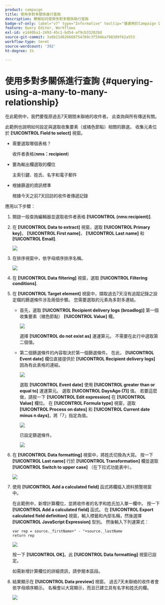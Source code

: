 ```yaml
---
product: campaign
title: 使用多對多關係進行查詢
description: 瞭解如何使用多對多關係執行查詢
badge-v7-only: label="v7" type="Informative" tooltip="僅適用於Campaign Classic v7"
feature: Query Editor, Workflows
exl-id: e1d40ba1-2493-45c1-bd54-af9cb332028d
source-git-commit: 3a9b21d626b60754789c3f594ba798309f62a553
workflow-type: tm+mt
source-wordcount: '392'
ht-degree: 1%

---
```


# 使用多對多關係進行查詢 {#querying-using-a-many-to-many-relationship}



在此範例中，我們要復原過去7天期間未聯絡的收件者。 此查詢與所有傳送有關。

此範例也說明如何設定與選取收集要素（或橘色節點）相關的篩選。 收集元素位於 **[!UICONTROL Field to select]** 視窗。

* 需要選取哪個表格？

  收件者表格(**nms：recipient**)

* 要為輸出欄選取的欄位

  主索引鍵、姓氏、名字和電子郵件

* 根據篩選的資訊標準

  根據今天之前7天回訪的收件者傳遞記錄

應用以下步驟：

1. 開啟一般查詢編輯器並選取收件者表格 **[!UICONTROL (nms:recipient)]**.
1. 在 **[!UICONTROL Data to extract]** 視窗，選取 **[!UICONTROL Primary key]**， **[!UICONTROL First name]**， **[!UICONTROL Last name]** 和 **[!UICONTROL Email]**.

   ![](assets/query_editor_nveau_33.png)

1. 在排序視窗中，依字母順序排序名稱。

   ![](assets/query_editor_nveau_34.png)

1. 在 **[!UICONTROL Data filtering]** 視窗，選取 **[!UICONTROL Filtering conditions]**.
1. 在 **[!UICONTROL Target element]** 視窗中，擷取過去7天沒有追蹤記錄之設定檔的篩選條件涉及兩個步驟。 您需要選取的元素為多對多連結。

   * 首先，選取 **[!UICONTROL Recipient delivery logs (broadlog)]** 第一個收集要素（橘色節點） **[!UICONTROL Value]** 欄。

     ![](assets/query_editor_nveau_67.png)

     選擇 **[!UICONTROL do not exist as]** 運運算元。 不需要在此行中選取第二個值。

   * 第二個篩選條件的內容取決於第一個篩選條件。 在此， **[!UICONTROL Event date]** 欄位直接提供於 **[!UICONTROL Recipient delivery logs]** 因為有此表格的連結。

     ![](assets/query_editor_nveau_36.png)

     選取 **[!UICONTROL Event date]** 使用 **[!UICONTROL greater than or equal to]** 運運算元。 選取 **[!UICONTROL DaysAgo (7)]** 值。 若要這麼做，請按一下 **[!UICONTROL Edit expression]** 在 **[!UICONTROL Value]** 欄位。 在 **[!UICONTROL Formula type]** 視窗，選取 **[!UICONTROL Process on dates]** 和 **[!UICONTROL Current date minus n days]**，將「7」指定為值。

     ![](assets/query_editor_nveau_37.png)

     已設定篩選條件。

     ![](assets/query_editor_nveau_38.png)

1. 在 **[!UICONTROL Data formatting]** 視窗中，將姓氏切換為大寫。 按一下 **[!UICONTROL Last name]** 行於 **[!UICONTROL Transformation]** 欄並選取 **[!UICONTROL Switch to upper case]** （在下拉式功能表中）。

   ![](assets/query_editor_nveau_39.png)

1. 使用 **[!UICONTROL Add a calculated field]** 函式將欄插入資料預覽視窗中。

   在此範例中，新增計算欄位，並將收件者的名字和姓氏加入單一欄中。 按一下 **[!UICONTROL Add a calculated field]** 函式。 在 **[!UICONTROL Export calculated field definition]** 視窗，輸入標籤和內部名稱，然後選擇 **[!UICONTROL JavaScript Expression]** 型別。 然後輸入下列運算式：

   ```
   var rep = source._firstName+" - "+source._lastName
   return rep
   ```

   ![](assets/query_editor_nveau_40.png)

   按一下 **[!UICONTROL OK]**。此 **[!UICONTROL Data formatting]** 視窗已設定。

   如需新增計算欄位的詳細資訊，請參閱本區段。

1. 結果顯示在 **[!UICONTROL Data preview]** 視窗。 過去7天未聯絡的收件者會依字母順序顯示。 名稱會以大寫顯示，而且已建立具有名字和姓氏的欄。

   ![](assets/query_editor_nveau_41.png)
